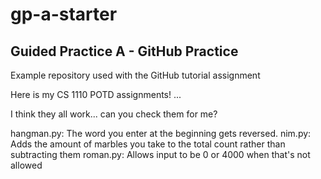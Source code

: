 # gp-a-starter

## Guided Practice A - GitHub Practice

Example repository used with the GitHub tutorial assignment

Here is my CS 1110 POTD assignments!
...

I think they all work... can you check them for me?

hangman.py: The word you enter at the beginning gets reversed.
nim.py: Adds the amount of marbles you take to the total count rather than subtracting them
roman.py: Allows input to be 0 or 4000 when that's not allowed
